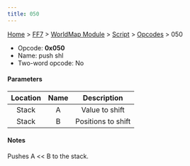 ```yaml
---
title: 050
---
```


[Home](../../../../index.md) > [FF7](../../../../FF7.md) > [WorldMap Module](../../../WorldMap_Module.md) > [Script](../../Script.md) > [Opcodes](../Opcodes.md) > 050

-   Opcode: **0x050**
-   Name: push shl
-   Two-word opcode: No

#### Parameters

| Location | Name |    Description     |
|:--------:|:----:|:------------------:|
|  Stack   |  A   |   Value to shift   |
|  Stack   |  B   | Positions to shift |

#### Notes

Pushes A &lt;&lt; B to the stack.
